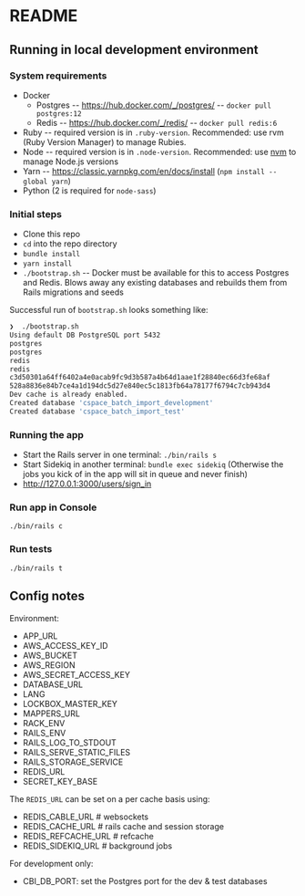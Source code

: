 # README

## Running in local development environment

### System requirements

- Docker
  - Postgres -- https://hub.docker.com/_/postgres/ -- `docker pull postgres:12`
  - Redis -- https://hub.docker.com/_/redis/ -- `docker pull redis:6`
- Ruby -- required version is in `.ruby-version`. Recommended: use rvm (Ruby Version Manager) to manage Rubies.
- Node -- required version is in `.node-version`. Recommended: use [nvm](https://github.com/nvm-sh/nvm) to manage Node.js versions
- Yarn -- https://classic.yarnpkg.com/en/docs/install (`npm install --global yarn`)
- Python (2 is required for `node-sass`)

### Initial steps

- Clone this repo
- `cd` into the repo directory
- `bundle install`
- `yarn install`
- `./bootstrap.sh` -- Docker must be available for this to access Postgres and Redis. Blows away any existing databases and rebuilds them from Rails migrations and seeds

Successful run of `bootstrap.sh` looks something like:

``` bash
❯  ./bootstrap.sh
Using default DB PostgreSQL port 5432
postgres
postgres
redis
redis
c3d50301a64ff6402a4e0acab9fc9d3b587a4b64d1aae1f28840ec66d3fe68af
528a8836e84b7ce4a1d194dc5d27e840ec5c1813fb64a78177f6794c7cb943d4
Dev cache is already enabled.
Created database 'cspace_batch_import_development'
Created database 'cspace_batch_import_test'
```

### Running the app

- Start the Rails server in one terminal: `./bin/rails s`
- Start Sidekiq in another terminal: `bundle exec sidekiq` (Otherwise the jobs you kick of in the app will sit in queue and never finish)
- http://127.0.0.1:3000/users/sign_in

### Run app in Console

`./bin/rails c`

### Run tests

`./bin/rails t`

## Config notes

Environment:

- APP_URL
- AWS_ACCESS_KEY_ID
- AWS_BUCKET
- AWS_REGION
- AWS_SECRET_ACCESS_KEY
- DATABASE_URL
- LANG
- LOCKBOX_MASTER_KEY
- MAPPERS_URL
- RACK_ENV
- RAILS_ENV
- RAILS_LOG_TO_STDOUT
- RAILS_SERVE_STATIC_FILES
- RAILS_STORAGE_SERVICE
- REDIS_URL
- SECRET_KEY_BASE

The `REDIS_URL` can be set on a per cache basis using:

- REDIS_CABLE_URL # websockets
- REDIS_CACHE_URL # rails cache and session storage
- REDIS_REFCACHE_URL # refcache
- REDIS_SIDEKIQ_URL # background jobs


For development only:

- CBI_DB_PORT: set the Postgres port for the dev & test databases
